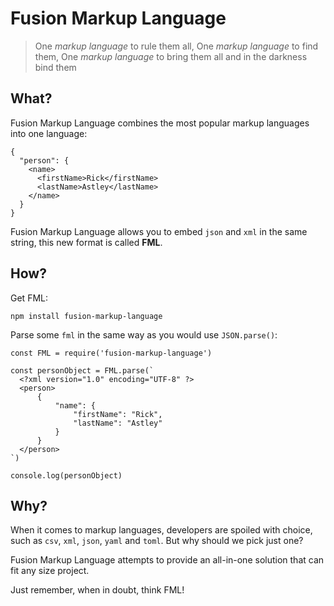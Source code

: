 # Fusion Markup Language

> One *markup language* to rule them all, One *markup language* to find them, One *markup language* to bring them all and in the darkness bind them

## What?

Fusion Markup Language combines the most popular markup languages into one language:

```fml
{
  "person": {
    <name>
      <firstName>Rick</firstName>
      <lastName>Astley</lastName>
    </name>
  }
}
```

Fusion Markup Language allows you to embed `json` and `xml` in the same string, this new format is called **FML**.

## How?

Get FML:

```
npm install fusion-markup-language
```

Parse some `fml` in the same way as you would use `JSON.parse()`:

```
const FML = require('fusion-markup-language')

const personObject = FML.parse(`
  <?xml version="1.0" encoding="UTF-8" ?>
  <person>
      {
          "name": {
              "firstName": "Rick",
              "lastName": "Astley"
          }
      }
  </person>
`)

console.log(personObject)
```

## Why?

When it comes to markup languages, developers are spoiled with choice, such as `csv`, `xml`, `json`, `yaml` and `toml`. But why should we pick just one?

Fusion Markup Language attempts to provide an all-in-one solution that can fit any size project.

Just remember, when in doubt, think FML!
